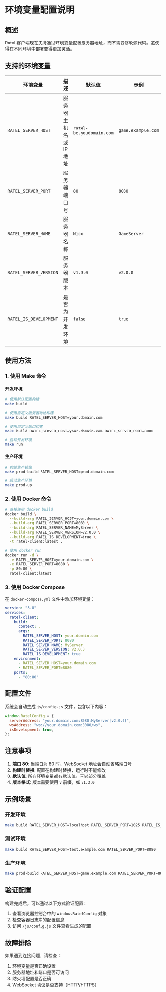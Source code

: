# 环境变量配置说明

## 概述

Ratel 客户端现在支持通过环境变量配置服务器地址，而不需要修改源代码。这使得在不同环境中部署变得更加灵活。

## 支持的环境变量

| 环境变量               | 描述                   | 默认值                   | 示例               |
| ---------------------- | ---------------------- | ------------------------ | ------------------ |
| `RATEL_SERVER_HOST`    | 服务器主机名或 IP 地址 | `ratel-be.youdomain.com` | `game.example.com` |
| `RATEL_SERVER_PORT`    | 服务器端口号           | `80`                     | `8080`             |
| `RATEL_SERVER_NAME`    | 服务器名称             | `Nico`                   | `GameServer`       |
| `RATEL_SERVER_VERSION` | 服务器版本             | `v1.3.0`                 | `v2.0.0`           |
| `RATEL_IS_DEVELOPMENT` | 是否为开发环境         | `false`                  | `true`             |

## 使用方法

### 1. 使用 Make 命令

#### 开发环境

```bash
# 使用默认配置构建
make build

# 使用自定义服务器地址构建
make build RATEL_SERVER_HOST=your.domain.com

# 使用自定义端口构建
make build RATEL_SERVER_HOST=your.domain.com RATEL_SERVER_PORT=8080

# 启动开发环境
make run
```

#### 生产环境

```bash
# 构建生产镜像
make prod-build RATEL_SERVER_HOST=prod.domain.com

# 启动生产环境
make prod-up
```

### 2. 使用 Docker 命令

```bash
# 直接使用 docker build
docker build \
  --build-arg RATEL_SERVER_HOST=your.domain.com \
  --build-arg RATEL_SERVER_PORT=8080 \
  --build-arg RATEL_SERVER_NAME=MyServer \
  --build-arg RATEL_SERVER_VERSION=v2.0.0 \
  --build-arg RATEL_IS_DEVELOPMENT=true \
  -t ratel-client:latest .

# 使用 docker run
docker run -d \
  -e RATEL_SERVER_HOST=your.domain.com \
  -e RATEL_SERVER_PORT=8080 \
  -p 80:80 \
  ratel-client:latest
```

### 3. 使用 Docker Compose

在 `docker-compose.yml` 文件中添加环境变量：

```yaml
version: "3.8"
services:
  ratel-client:
    build:
      context: .
      args:
        RATEL_SERVER_HOST: your.domain.com
        RATEL_SERVER_PORT: 8080
        RATEL_SERVER_NAME: MyServer
        RATEL_SERVER_VERSION: v2.0.0
        RATEL_IS_DEVELOPMENT: true
    environment:
      - RATEL_SERVER_HOST=your.domain.com
      - RATEL_SERVER_PORT=8080
    ports:
      - "80:80"
```

## 配置文件

系统会自动生成 `js/config.js` 文件，包含以下内容：

```javascript
window.RatelConfig = {
  serverAddress: "your.domain.com:8080:MyServer[v2.0.0]",
  wsAddress: "ws://your.domain.com:8080/ws",
  isDevelopment: true,
};
```

## 注意事项

1. **端口 80**: 当端口为 80 时，WebSocket 地址会自动省略端口号
2. **构建时替换**: 配置在构建时替换，运行时不能修改
3. **默认值**: 所有环境变量都有默认值，可以部分覆盖
4. **版本格式**: 版本需要使用 `v` 前缀，如 `v1.3.0`

## 示例场景

### 开发环境

```bash
make build RATEL_SERVER_HOST=localhost RATEL_SERVER_PORT=1025 RATEL_IS_DEVELOPMENT=true
```

### 测试环境

```bash
make build RATEL_SERVER_HOST=test.example.com RATEL_SERVER_PORT=8080
```

### 生产环境

```bash
make prod-build RATEL_SERVER_HOST=game.example.com RATEL_SERVER_PORT=80
```

## 验证配置

构建完成后，可以通过以下方式验证配置：

1. 查看浏览器控制台中的 `window.RatelConfig` 对象
2. 检查容器日志中的配置信息
3. 访问 `/js/config.js` 文件查看生成的配置

## 故障排除

如果遇到连接问题，请检查：

1. 环境变量是否正确设置
2. 服务器地址和端口是否可访问
3. 防火墙配置是否正确
4. WebSocket 协议是否支持（HTTP/HTTPS）
